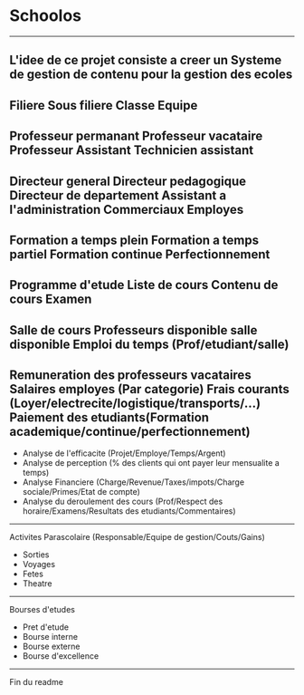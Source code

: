 # Schoolos
-----------------------------------------------------------------------------------------------------------
L'idee de ce projet consiste a creer un Systeme de gestion de contenu pour la gestion des ecoles
-----------------------------------------------------------------------------------------------------------
Filiere 
Sous filiere
Classe
Equipe 
-----------------------------------------------------------------------------------------------------------
Professeur permanant
Professeur vacataire
Professeur Assistant
Technicien assistant
-----------------------------------------------------------------------------------------------------------
Directeur general
Directeur pedagogique
Directeur de departement
Assistant a l'administration
Commerciaux
Employes
----------------------------------------------------------------------------------------------------------
Formation a temps plein
Formation a temps partiel
Formation continue
Perfectionnement
-----------------------------------------------------------------------------------------------------------
Programme d'etude
Liste de cours
Contenu de cours
Examen 
-----------------------------------------------------------------------------------------------------------
Salle de cours 
Professeurs disponible
salle disponible
Emploi du temps (Prof/etudiant/salle)
-----------------------------------------------------------------------------------------------------------
Remuneration des professeurs vacataires
Salaires employes (Par categorie)
Frais courants (Loyer/electrecite/logistique/transports/...)
Paiement des etudiants(Formation academique/continue/perfectionnement)
-----------------------------------------------------------------------------------------------------------
- Analyse de l'efficacite (Projet/Employe/Temps/Argent)
- Analyse de perception (% des clients qui ont payer leur mensualite a temps)
- Analyse Financiere (Charge/Revenue/Taxes/impots/Charge sociale/Primes/Etat de compte)
- Analyse du deroulement des cours (Prof/Respect des horaire/Examens/Resultats des etudiants/Commentaires)
----------------------------------------------------------------------------------------------------------
Activites Parascolaire (Responsable/Equipe de gestion/Couts/Gains)
- Sorties
- Voyages
- Fetes
- Theatre
----------------------------------------------------------------------------------------------------------
Bourses d'etudes
- Pret d'etude
- Bourse interne
- Bourse externe
- Bourse d'excellence
---------------------------------------------------------------------------------------------------------
Fin du readme








